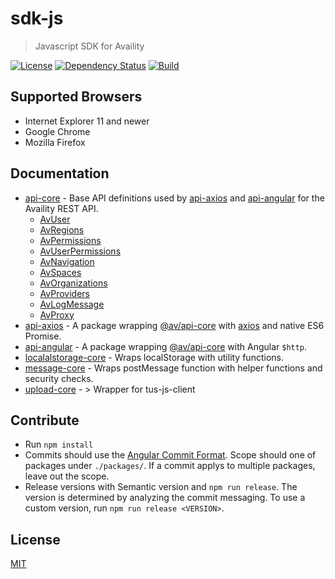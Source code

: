 # sdk-js

> Javascript SDK for Availity

[![License](https://img.shields.io/badge/license-MIT-blue.svg?style=flat-square&label=license)](http://opensource.org/licenses/MIT)
[![Dependency Status](https://img.shields.io/david/dev/Availity/sdk-js.svg?style=flat-square)](https://david-dm.org/Availity/sdk-js)
[![Build](https://img.shields.io/travis/Availity/sdk-js.svg?style=flat-square&label=build)](https://travis-ci.org/Availity/sdk-js)

## Supported Browsers

*   Internet Explorer 11 and newer
*   Google Chrome
*   Mozilla Firefox

## Documentation

*   [api-core](packages/api-core/README.md) - Base API definitions used by [api-axios](packages/api-axios/README.md) and [api-angular](api-angular/README.md) for the Availity REST API.
    *   [AvUser](packages/api-core/src/resources/README.md#avuser)
    *   [AvRegions](packages/api-core/src/resources/README.md#avregions)
    *   [AvPermissions](packages/api-core/src/resources/README.md#avpermissions)
    *   [AvUserPermissions](packages/api-core/src/resources/README.md#avuserpermissions)
    *   [AvNavigation](packages/api-core/src/resources/README.md#avnavigation)
    *   [AvSpaces](packages/api-core/src/resources/README.md#avspaces)
    *   [AvOrganizations](packages/api-core/src/resources/README.md#avorganizations)
    *   [AvProviders](packages/api-core/src/resources/README.md#avproviders)
    *   [AvLogMessage](packages/api-core/src/resources/README.md#avlogmessage)
    *   [AvProxy](packages/api-core/src/resources/README.md#avproxy)
*   [api-axios](packages/api-axios/README.md) - A package wrapping [@av/api-core](../api-core/README.md) with [axios](https://github.com/axios/axios) and native ES6 Promise.
*   [api-angular](packages/api-angular/README.md) - A package wrapping [@av/api-core](../api-core/README.md) with Angular `$http`.
*   [localalstorage-core](packages/localstorage-core/README.md) - Wraps localStorage with utility functions.
*   [message-core](packages/message-core/README.md) - Wraps postMessage function with helper functions and security checks.
*   [upload-core](packages/message-core/README.md) - > Wrapper for tus-js-client

## Contribute

*   Run `npm install`
*   Commits should use the [Angular Commit Format](https://github.com/angular/angular.js/blob/master/DEVELOPERS.md#type). Scope should one of packages under `./packages/`. If a commit applys to multiple packages, leave out the scope.
*   Release versions with Semantic version and `npm run release`. The version is determined by analyzing the commit messaging. To use a custom version, run `npm run release <VERSION>`.

## License

[MIT](./LICENSE)
